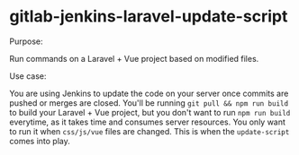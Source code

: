 # gitlab-jenkins-laravel-update-script

Purpose:

Run commands on a Laravel + Vue project based on modified files.

Use case:

You are using Jenkins to update the code on your server once commits are pushed or merges are closed. You'll be running `git pull && npm run build` to build your Laravel + Vue project, but you don't want to run `npm run build` everytime, as it takes time and consumes server resources. You only want to run it when `css/js/vue` files are changed. This is when the `update-script` comes into play.

